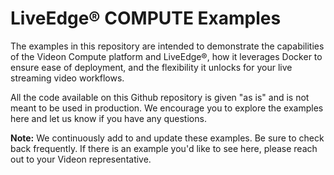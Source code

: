 # LiveEdge&reg; COMPUTE Examples

The examples in this repository are intended to demonstrate the capabilities of the Videon Compute platform and LiveEdge&reg;, how it leverages Docker to ensure ease of deployment, and the flexibility it unlocks for your live streaming video workflows. 

All the code available on this Github repository is given "as is" and is not meant to be used in production. We encourage you to explore the examples here and let us know if you have any questions. 

**Note:** We continuously add to and update these examples. Be sure to check back frequently. If there is an example you'd like to see here, please reach out to your Videon representative. 
